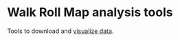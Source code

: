 # Walk Roll Map analysis tools

Tools to download and [visualize data](https://streckereck.github.io/walk_roll_map/visualize_wrm.html).
